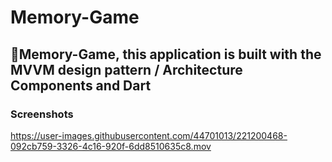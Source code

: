 # Memory-Game

## 🔨Memory-Game, this application is built with the MVVM design pattern / Architecture Components and Dart

### Screenshots


https://user-images.githubusercontent.com/44701013/221200468-092cb759-3326-4c16-920f-6dd8510635c8.mov



